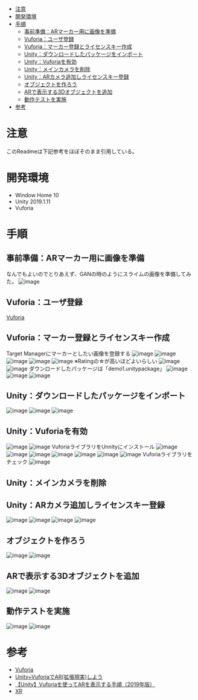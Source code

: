 
- [注意](#%e6%b3%a8%e6%84%8f)
- [開発環境](#%e9%96%8b%e7%99%ba%e7%92%b0%e5%a2%83)
- [手順](#%e6%89%8b%e9%a0%86)
  - [事前準備：ARマーカー用に画像を準備](#%e4%ba%8b%e5%89%8d%e6%ba%96%e5%82%99ar%e3%83%9e%e3%83%bc%e3%82%ab%e3%83%bc%e7%94%a8%e3%81%ab%e7%94%bb%e5%83%8f%e3%82%92%e6%ba%96%e5%82%99)
  - [Vuforia：ユーザ登録](#vuforia%e3%83%a6%e3%83%bc%e3%82%b6%e7%99%bb%e9%8c%b2)
  - [Vuforia：マーカー登録とライセンスキー作成](#vuforia%e3%83%9e%e3%83%bc%e3%82%ab%e3%83%bc%e7%99%bb%e9%8c%b2%e3%81%a8%e3%83%a9%e3%82%a4%e3%82%bb%e3%83%b3%e3%82%b9%e3%82%ad%e3%83%bc%e4%bd%9c%e6%88%90)
  - [Unity：ダウンロードしたパッケージをインポート](#unity%e3%83%80%e3%82%a6%e3%83%b3%e3%83%ad%e3%83%bc%e3%83%89%e3%81%97%e3%81%9f%e3%83%91%e3%83%83%e3%82%b1%e3%83%bc%e3%82%b8%e3%82%92%e3%82%a4%e3%83%b3%e3%83%9d%e3%83%bc%e3%83%88)
  - [Unity：Vuforiaを有効](#unityvuforia%e3%82%92%e6%9c%89%e5%8a%b9)
  - [Unity：メインカメラを削除](#unity%e3%83%a1%e3%82%a4%e3%83%b3%e3%82%ab%e3%83%a1%e3%83%a9%e3%82%92%e5%89%8a%e9%99%a4)
  - [Unity：ARカメラ追加しライセンスキー登録](#unityar%e3%82%ab%e3%83%a1%e3%83%a9%e8%bf%bd%e5%8a%a0%e3%81%97%e3%83%a9%e3%82%a4%e3%82%bb%e3%83%b3%e3%82%b9%e3%82%ad%e3%83%bc%e7%99%bb%e9%8c%b2)
  - [オブジェクトを作ろう](#%e3%82%aa%e3%83%96%e3%82%b8%e3%82%a7%e3%82%af%e3%83%88%e3%82%92%e4%bd%9c%e3%82%8d%e3%81%86)
  - [ARで表示する3Dオブジェクトを追加](#ar%e3%81%a7%e8%a1%a8%e7%a4%ba%e3%81%99%e3%82%8b3d%e3%82%aa%e3%83%96%e3%82%b8%e3%82%a7%e3%82%af%e3%83%88%e3%82%92%e8%bf%bd%e5%8a%a0)
  - [動作テストを実施](#%e5%8b%95%e4%bd%9c%e3%83%86%e3%82%b9%e3%83%88%e3%82%92%e5%ae%9f%e6%96%bd)
- [参考](#%e5%8f%82%e8%80%83)

# 注意
このReadmeは下記参考をほぼそのまま引用している。

# 開発環境
- Window Home 10
- Unity 2019.1.11
- Vuforia

# 手順
## 事前準備：ARマーカー用に画像を準備
なんでもよいのでとりあえず、GANの時のようにスライムの画像を準備してみた。
![image](./Readme/demo_image.jpg)
## Vuforia：ユーザ登録
[Vuforia](https://developer.vuforia.com/)
## Vuforia：マーカー登録とライセンスキー作成
Target Managerにマーカーとしたい画像を登録する
![image](./Readme/image/1.PNG)
![image](./Readme/image/2.PNG)
![image](./Readme/image/3.PNG)
![image](./Readme/image/4.PNG)
![image](./Readme/image/5.PNG)
※Ratingの☆が高いほどよいらしい
![image](./Readme/image/6.PNG)
![image](./Readme/image/7.PNG)
ダウンロードしたパッケージは「demo1.unitypackage」
![image](./Readme/image/8.PNG)
![image](./Readme/image/9.PNG)
![image](./Readme/image/10.PNG)
## Unity：ダウンロードしたパッケージをインポート
![image](./Readme/image/11.PNG)
![image](./Readme/image/12.PNG)
![image](./Readme/image/13.PNG)
## Unity：Vuforiaを有効
![image](./Readme/image/14.PNG)
![image](./Readme/image/15.PNG)
VuforiaライブラリをUnnityにインストール
![image](./Readme/image/16.PNG)
![image](./Readme/image/17.PNG)
![image](./Readme/image/18.PNG)
![image](./Readme/image/19.PNG)
![image](./Readme/image/20.PNG)
![image](./Readme/image/21.PNG)
![image](./Readme/image/22.PNG)
Vuforiaライブラリをチェック
![image](./Readme/image/23.PNG)
## Unity：メインカメラを削除
## Unity：ARカメラ追加しライセンスキー登録
![image](./Readme/image/24.PNG)
![image](./Readme/image/25.PNG)
![image](./Readme/image/26.PNG)
![image](./Readme/image/27.PNG)
## オブジェクトを作ろう
![image](./Readme/image/28.PNG)
![image](./Readme/image/29.PNG)
## ARで表示する3Dオブジェクトを追加
![image](./Readme/image/30.PNG)
![image](./Readme/image/31.PNG)
## 動作テストを実施
![image](./Readme/image/32.PNG)
![image](./Readme/image/33.PNG)

# 参考
- [Vuforia](https://developer.vuforia.com/)
- [Unity+VuforiaでAR(拡張現実)しよう](https://note.mu/agw/n/n526010605270)
- [【Unity】Vuforiaを使ってARを表示する手順（2019年版）](http://nn-hokuson.hatenablog.com/entry/2018/08/28/192028)
- [XR](https://unity3d.com/jp/learn/tutorials/s/xr)

